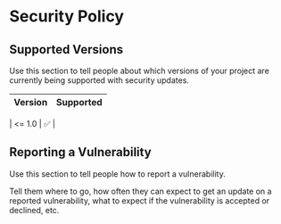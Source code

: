 # Security Policy

## Supported Versions

Use this section to tell people about which versions of your project are
currently being supported with security updates.

| Version | Supported          |
| ------- | ------------------ |

| <= 1.0  | :white_check_mark: |

## Reporting a Vulnerability

Use this section to tell people how to report a vulnerability.

Tell them where to go, how often they can expect to get an update on a
reported vulnerability, what to expect if the vulnerability is accepted or
declined, etc.
